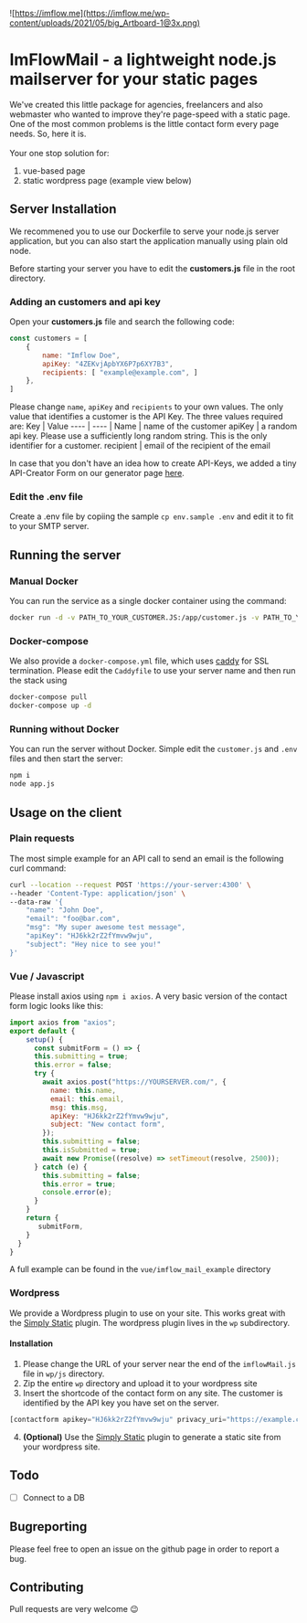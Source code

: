 ![https://imflow.me](https://imflow.me/wp-content/uploads/2021/05/big_Artboard-1@3x.png)


# ImFlowMail - a lightweight node.js mailserver for your static pages

We've created this little package for agencies, freelancers and also webmaster who wanted to improve they're page-speed with a static page. One of the most
common problems is the little contact form every page needs. So, here it is. <br /><br />
Your one stop solution for:
1. vue-based page
2. static wordpress page (example view below)

## Server Installation

We recommened you to use our Dockerfile to serve your node.js server application, but you can also start the application manually using plain old node.

Before starting your server you have to edit the __customers.js__ file in the root directory.

### Adding an customers and api key

Open your __customers.js__ file and search the following code:
```javascript
const customers = [
    {
        name: "Imflow Doe",
        apiKey: "4ZEKvjApbYX6P7p6XY7B3",
        recipients: [ "example@example.com", ]
    },
]
```

Please change `name`, `apiKey` and `recipients` to your own values.
The only value that identifies a customer is the API Key.
The three values required are:
Key | Value
---- | ---- |
Name | name of the customer
apiKey | a random api key. Please use a sufficiently long random string. This is the only identifier for a customer.
recipient | email of the recipient of the email

In case that you don't have an idea how to create API-Keys, we added a tiny API-Creator Form on our generator page [here](https://imflow.me/imflowmail).

### Edit the .env file

Create a .env file by copiing the sample `cp env.sample .env` and edit it to fit to your SMTP server.
## Running the server

### Manual Docker
You can run the service as a single docker container using the command:
```bash
docker run -d -v PATH_TO_YOUR_CUSTOMER.JS:/app/customer.js -v PATH_TO_YOUR_DOTENV:/app/.env imflow/imflow_mail:latest
```

### Docker-compose
We also provide a `docker-compose.yml` file, which uses [caddy](https://caddyserver.com/) for SSL termination. Please edit the `Caddyfile` to use your server name and then run the stack using
```bash
docker-compose pull
docker-compose up -d
```
### Running without Docker
You can run the server without Docker. Simple edit the `customer.js` and `.env` files and then start the server:
```bash
npm i
node app.js
```
## Usage on the client

### Plain requests
The most simple example for an API call to send an email is the following curl command:
```bash
curl --location --request POST 'https://your-server:4300' \
--header 'Content-Type: application/json' \
--data-raw '{
    "name": "John Doe",
    "email": "foo@bar.com",
    "msg": "My super awesome test message",
    "apiKey": "HJ6kk2rZ2fYmvw9wju",
    "subject": "Hey nice to see you!"
}'
```
### Vue / Javascript
Please install axios using `npm i axios`.
A very basic version of the contact form logic looks like this:
```javascript
import axios from "axios";
export default {
    setup() {
      const submitForm = () => {
      this.submitting = true;
      this.error = false;
      try {
        await axios.post("https://YOURSERVER.com/", {
          name: this.name,
          email: this.email,
          msg: this.msg,
          apiKey: "HJ6kk2rZ2fYmvw9wju",
          subject: "New contact form",
        });
        this.submitting = false;
        this.isSubmitted = true;
        await new Promise((resolve) => setTimeout(resolve, 2500));
      } catch (e) {
        this.submitting = false;
        this.error = true;
        console.error(e);
      }
    }
    return {
       submitForm,
    }
  }
}
```

A full example can be found in the `vue/imflow_mail_example` directory
### Wordpress


We provide a Wordpress plugin to use on your site. This works great with the [Simply Static](https://de.wordpress.org/plugins/simply-static/#description) plugin. The wordpress plugin lives in the `wp` subdirectory.
#### Installation
1. Please change the URL of your server near the end of the `imflowMail.js` file in `wp/js` directory.
2. Zip the entire `wp` directory and upload it to your wordpress site
3. Insert the shortcode of the contact form on any site. The customer is identified by the API key you have set on the server.
```php
[contactform apikey="HJ6kk2rZ2fYmvw9wju" privacy_uri="https://example.com/privacy"]
```
4. __(Optional)__ Use the [Simply Static](https://de.wordpress.org/plugins/simply-static/#description) plugin to generate a static site from your wordpress site.


## Todo

- [ ] Connect to a DB


## Bugreporting
Please feel free to open an issue on the github page in order to report a bug.

## Contributing
Pull requests are very welcome :wink:
